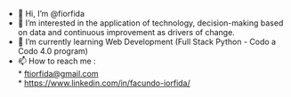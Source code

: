 - 👋 Hi, I’m @fiorfida
- 👀 I’m interested in the application of technology, decision-making based on data and continuous improvement as drivers of change.
- 🌱 I’m currently learning Web Development (Full Stack Python - Codo a Codo 4.0 program)
- 📫 How to reach me : <br>
      * ftiorfida@gmail.com <br>
      * https://www.linkedin.com/in/facundo-iorfida/

<!---
fiorfida/fiorfida is a ✨ special ✨ repository because its `README.md` (this file) appears on your GitHub profile.
You can click the Preview link to take a look at your changes.
--->
